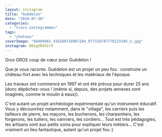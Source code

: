 ```yaml
---
layout: instagram
title: "Guédelon"
date: "2019-07-30"
categories: 
  - "trucs-instagrammes"
tags: 
  - "chateau"
coverImage: "66409465_416269718987284_977318747776223199_n.jpg"
instagram: B0igGRXh2rX
---
```


Gros GROS coup de cœur pour Guédelon !

Que je vous raconte. Guédelon est un projet un peu fou : construire un château-fort avec les techniques et les matériaux de l'époque.

Les travaux ont commencé en 1997 et ont été prévus pour durer 25 ans (donc dépêchez-vous ! (même si, depuis, des projets annexes sont imaginés, comme le moulin à eaux)).

C'est autant un projet archéologie expérimentale qu'un instrument éducatif. Vous y découvrirez notamment, dans le "village", les carriers puis les tailleurs de pierre, les maçons, les bucherons, les charpentiers, les forgerons, les tuiliers, les vanniers, les cordiers... Tout est très pédagogies, les artisans sont aux petits soins pour expliquer leurs métiers... C'est vraiment un lieu fantastique, autant qu'un projet fou :)
